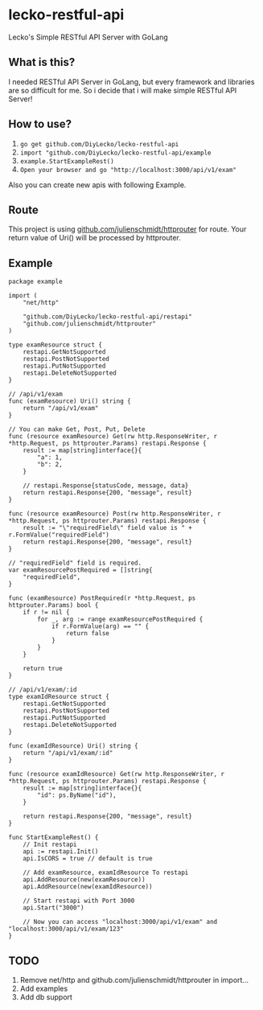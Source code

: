 lecko-restful-api
===================


Lecko's Simple RESTful API Server with GoLang


What is this?
-------------

I needed RESTful API Server in GoLang, but every framework and libraries are so difficult for me. So i decide that i will make simple RESTful API Server!



How to use?
-------------

1. `go get github.com/DiyLecko/lecko-restful-api`
2. `import "github.com/DiyLecko/lecko-restful-api/example`
3. `example.StartExampleRest()`
4. `Open your browser and go "http://localhost:3000/api/v1/exam"`

Also you can create new apis with following Example.



Route
--------------

This project is using [github.com/julienschmidt/httprouter](https://github.com/julienschmidt/httprouter) for route. Your return value of Uri() will be processed by httprouter.



Example
--------------
```golang
package example

import (
	"net/http"

	"github.com/DiyLecko/lecko-restful-api/restapi"
	"github.com/julienschmidt/httprouter"
)

type examResource struct {
	restapi.GetNotSupported
	restapi.PostNotSupported
	restapi.PutNotSupported
	restapi.DeleteNotSupported
}

// /api/v1/exam
func (examResource) Uri() string {
	return "/api/v1/exam"
}

// You can make Get, Post, Put, Delete
func (resource examResource) Get(rw http.ResponseWriter, r *http.Request, ps httprouter.Params) restapi.Response {
	result := map[string]interface{}{
		"a": 1,
		"b": 2,
	}

	// restapi.Response{statusCode, message, data}
	return restapi.Response{200, "message", result}
}

func (resource examResource) Post(rw http.ResponseWriter, r *http.Request, ps httprouter.Params) restapi.Response {
	result := "\"requiredField\" field value is " + r.FormValue("requiredField")
	return restapi.Response{200, "message", result}
}

// "requiredField" field is required.
var examResourcePostRequired = []string{
	"requiredField",
}

func (examResource) PostRequired(r *http.Request, ps httprouter.Params) bool {
	if r != nil {
		for _, arg := range examResourcePostRequired {
			if r.FormValue(arg) == "" {
				return false
			}
		}
	}

	return true
}

// /api/v1/exam/:id
type examIdResource struct {
	restapi.GetNotSupported
	restapi.PostNotSupported
	restapi.PutNotSupported
	restapi.DeleteNotSupported
}

func (examIdResource) Uri() string {
	return "/api/v1/exam/:id"
}

func (resource examIdResource) Get(rw http.ResponseWriter, r *http.Request, ps httprouter.Params) restapi.Response {
	result := map[string]interface{}{
		"id": ps.ByName("id"),
	}

	return restapi.Response{200, "message", result}
}

func StartExampleRest() {
	// Init restapi
	api := restapi.Init()
	api.IsCORS = true // default is true

	// Add examResource, examIdResource To restapi
	api.AddResource(new(examResource))
	api.AddResource(new(examIdResource))

	// Start restapi with Port 3000
	api.Start("3000")

	// Now you can access "localhost:3000/api/v1/exam" and "localhost:3000/api/v1/exam/123"
}
```



TODO
------------
1. Remove net/http and github.com/julienschmidt/httprouter in import...
2. Add examples
3. Add db support
